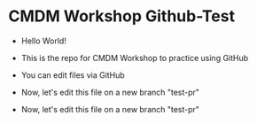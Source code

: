 # CMDM Workshop Github-Test
- Hello World!
- This is the repo for CMDM Workshop to practice using GitHub
- You can edit files via GitHub

- Now, let's edit this file on a new branch "test-pr"
- Now, let's edit this file on a new branch "test-pr"
